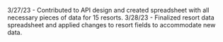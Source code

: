 3/27/23 - Contributed to API design and created spreadsheet with all necessary pieces of data for 15 resorts.
3/28/23 - Finalized resort data spreadsheet and applied changes to resort fields to accommodate new data.
